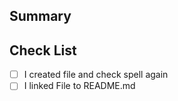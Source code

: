 ## Summary
<!-- PR 내용을 요약해주세요! -->

## Check List
<!-- 잊지 말아야해요! -->
- [ ] I created file and check spell again
- [ ] I linked File to README.md
